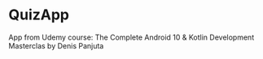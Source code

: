 # QuizApp
App from Udemy course: The Complete Android 10 & Kotlin Development Masterclas by Denis Panjuta
